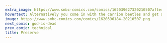 ```yaml
---
extra_image: https://www.smbc-comics.com/comics/162039627320210507after.png
hovertext: Alternatively you come in with the carrion beetles and get a really choice looking bone collection.
image: https://www.smbc-comics.com/comics/1620396184-20210507.png
next_comic: god-is-dead
prev_comic: technical
title: Preserve
---
```


